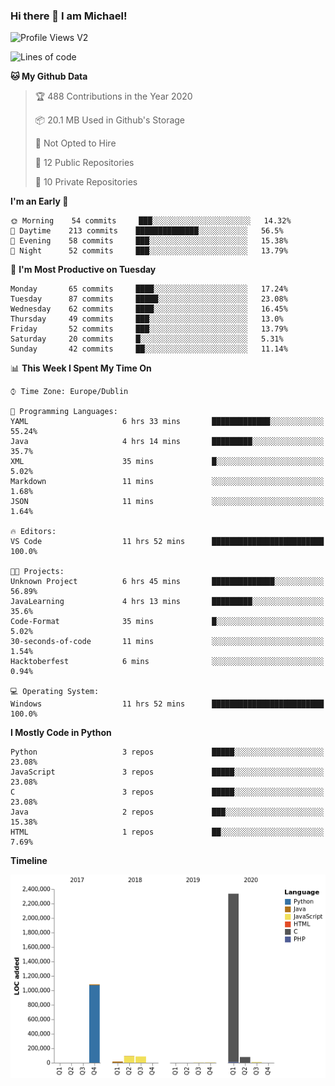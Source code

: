 ### Hi there 👋 I am Michael!

![Profile Views V2](https://komarev.com/ghpvc/?username=AppDevMichael)

<!--START_SECTION:waka-->
![Lines of code](https://img.shields.io/badge/From%20Hello%20World%20I%27ve%20Written-11.7%20million%20lines%20of%20code-blue)

**🐱 My Github Data** 

> 🏆 488 Contributions in the Year 2020
 > 
> 📦 20.1 MB Used in Github's Storage 
 > 
> 🚫 Not Opted to Hire
 > 
> 📜 12 Public Repositories
 > 
> 🔑 10 Private Repositories 

**I'm an Early 🐤** 

```text
🌞 Morning    54 commits     ███░░░░░░░░░░░░░░░░░░░░░░   14.32% 
🌆 Daytime    213 commits    ██████████████░░░░░░░░░░░   56.5% 
🌃 Evening    58 commits     ███░░░░░░░░░░░░░░░░░░░░░░   15.38% 
🌙 Night      52 commits     ███░░░░░░░░░░░░░░░░░░░░░░   13.79%

```
📅 **I'm Most Productive on Tuesday** 

```text
Monday       65 commits     ████░░░░░░░░░░░░░░░░░░░░░   17.24% 
Tuesday      87 commits     █████░░░░░░░░░░░░░░░░░░░░   23.08% 
Wednesday    62 commits     ████░░░░░░░░░░░░░░░░░░░░░   16.45% 
Thursday     49 commits     ███░░░░░░░░░░░░░░░░░░░░░░   13.0% 
Friday       52 commits     ███░░░░░░░░░░░░░░░░░░░░░░   13.79% 
Saturday     20 commits     █░░░░░░░░░░░░░░░░░░░░░░░░   5.31% 
Sunday       42 commits     ██░░░░░░░░░░░░░░░░░░░░░░░   11.14%

```


📊 **This Week I Spent My Time On** 

```text
⌚︎ Time Zone: Europe/Dublin

💬 Programming Languages: 
YAML                     6 hrs 33 mins       █████████████░░░░░░░░░░░░   55.24% 
Java                     4 hrs 14 mins       █████████░░░░░░░░░░░░░░░░   35.7% 
XML                      35 mins             █░░░░░░░░░░░░░░░░░░░░░░░░   5.02% 
Markdown                 11 mins             ░░░░░░░░░░░░░░░░░░░░░░░░░   1.68% 
JSON                     11 mins             ░░░░░░░░░░░░░░░░░░░░░░░░░   1.64%

🔥 Editors: 
VS Code                  11 hrs 52 mins      █████████████████████████   100.0%

🐱‍💻 Projects: 
Unknown Project          6 hrs 45 mins       ██████████████░░░░░░░░░░░   56.89% 
JavaLearning             4 hrs 13 mins       █████████░░░░░░░░░░░░░░░░   35.6% 
Code-Format              35 mins             █░░░░░░░░░░░░░░░░░░░░░░░░   5.02% 
30-seconds-of-code       11 mins             ░░░░░░░░░░░░░░░░░░░░░░░░░   1.54% 
Hacktoberfest            6 mins              ░░░░░░░░░░░░░░░░░░░░░░░░░   0.94%

💻 Operating System: 
Windows                  11 hrs 52 mins      █████████████████████████   100.0%

```

**I Mostly Code in Python** 

```text
Python                   3 repos             █████░░░░░░░░░░░░░░░░░░░░   23.08% 
JavaScript               3 repos             █████░░░░░░░░░░░░░░░░░░░░   23.08% 
C                        3 repos             █████░░░░░░░░░░░░░░░░░░░░   23.08% 
Java                     2 repos             ███░░░░░░░░░░░░░░░░░░░░░░   15.38% 
HTML                     1 repos             ██░░░░░░░░░░░░░░░░░░░░░░░   7.69%

```


**Timeline**

![Chart not found](https://github.com/AppDevMichael/AppDevMichael/blob/master/charts/bar_graph.png) 


<!--END_SECTION:waka-->

